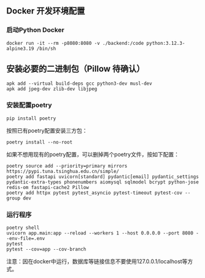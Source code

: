 ## Docker 开发环境配置
### 启动Python Docker
```shell
docker run -it --rm -p8080:8080 -v ./backend:/code python:3.12.3-alpine3.19 /bin/sh
```
## 安装必要的二进制包（Pillow 待确认）
```shell
apk add --virtual build-deps gcc python3-dev musl-dev
apk add jpeg-dev zlib-dev libjpeg
```
### 安装配置poetry
```shell
pip install poetry
```
按照已有poetry配置安装三方包：
```shell
poetry install --no-root
```
如果不想用现有的poetry配置，可以删掉两个poetry文件，按如下配置：
```shell
poetry source add --priority=primary mirrors https://pypi.tuna.tsinghua.edu.cn/simple/
poetry add fastapi uvicorn[standard] pydantic[email] pydantic_settings pydantic-extra-types phonenumbers aiomysql sqlmodel bcrypt python-jose redis-om fastapi-cache2 Pillow
poetry add httpx pytest pytest_asyncio pytest-timeout pytest-cov --group dev
```

### 运行程序
```
poetry shell
uvicorn app.main:app --reload --workers 1 --host 0.0.0.0 --port 8080 --env-file=.env
pytest
pytest --cov=app --cov-branch
```
注意：因在docker中运行，数据库等链接信息不要使用127.0.0.1/localhost等方式。
